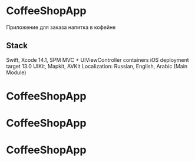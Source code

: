 # CoffeeShopApp

Приложение для заказа напитка в кофейне

## Stack

Swift, Xcode 14.1, SPM
MVC + UIViewController containers
iOS deployment target 13.0
UIKit, Mapkit, AVKit
Localization: Russian, English, Arabic (Main Module)
# CoffeeShopApp
# CoffeeShopApp
# CoffeeShopApp
